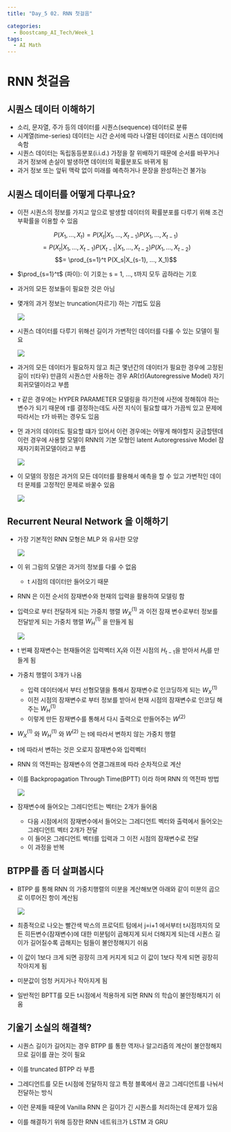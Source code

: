 ```yaml
---
title: "Day_5 02. RNN 첫걸음"

categories:
  - Boostcamp_AI_Tech/Week_1
tags:
  - AI Math
---
```


# RNN 첫걸음

## 시퀀스 데이터 이해하기

- 소리, 문자열, 주가 등의 데이터를 시퀀스(sequence) 데이터로 분류
- 시계열(time-series) 데이터는 시간 순서에 따라 나열된 데이터로 시퀀스 데이터에 속함
- 시퀀스 데이터는 독립동등분포(i.i.d.) 가정을 잘 위배하기 때문에 순서를 바꾸거나 과거 정보에 손실이 발생하면 데이터의 확률분포도 바뀌게 됨
- 과거 정보 또는 앞뒤 맥락 없이 미래를 예측하거나 문장을 완성하는건 불가능

## 시퀀스 데이터를 어떻게 다루나요?

- 이전 시퀀스의 정보를 가지고 앞으로 발생할 데이터의 확률분포를 다루기 위해 조건부확률을 이용할 수 있음

$$P(X_1, ..., X_t) = P(X_t|X_1, ..., X_{t-1})P(X_1, ..., X_{t-1})$$
$$= P(X_t|X_1, ..., X_{t-1})P(X_{t-1}|X_1, ..., X_{t-2})P(X_1, ..., X_{t-2})$$
$$= \prod_{s=1}^t P(X_s|X_{s-1}, ..., X_1)$$

- $\prod_{s=1}^t$ (파이): 이 기호는 s = 1, ..., t까지 모두 곱하라는 기호 

- 과거의 모든 정보들이 필요한 것은 아님
- 몇개의 과거 정보는 truncation(자르기) 하는 기법도 있음

    ![](./img/2021-08-06-10-58-55.png)

- 시퀀스 데이터를 다루기 위해선 길이가 가변적인 데이터를 다룰 수 있는 모델이 필요

    ![](./img/2021-08-06-11-00-41.png)

- 과거의 모든 데이터가 필요하지 않고 최근 몇년간의 데이터가 필요한 경우에 고정된 길이 $\tau$(타우) 만큼의 시퀀스만 사용하는 경우 AR($\tau$)(Autoregressive Model) 자기회귀모델이라고 부름

- $\tau$ 같은 경우에는 HYPER PARAMETER 모델링을 하기전에 사전에 정해줘야 하는 변수가 되기 때문에 $\tau$를 결정하는데도 사전 지식이 필요할 떄가 가끔씩 있고 문제에 따라서는 $\tau$가 바뀌는 경우도 있음

- 먼 과거의 데이터도 필요할 떄가 있어서 이런 경우에는 어떻게 해야할지 궁금할텐데 이런 경우에 사용할 모델이 RNN의 기본 모형인 latent Autoregressive Model 잠재자기회귀모델이라고 부름

    ![](./img/2021-08-06-11-07-17.png)

- 이 모델의 장점은 과거의 모든 데이터를 활용해서 예측을 할 수 있고 가변적인 데이터 문제를 고정적인 문제로 바꿀수 있음

    ![](./img/2021-08-06-11-09-07.png)

## Recurrent Neural Network 을 이해하기

- 가장 기본적인 RNN 모형은 MLP 와 유사한 모양

    ![](./img/2021-08-06-11-09-47.png)

- 이 위 그림의 모델은 과거의 정보를 다룰 수 없음
    - t 시점의 데이터만 들어오기 때문

- RNN 은 이전 순서의 잠재변수와 현재의 입력을 활용하여 모델링 함
- 입력으로 부터 전달하게 되는 가중치 행렬 $W_{X}^{(1)}$ 과 이전 잠재 변수로부터 정보를 전달받게 되는 가중치 행렬 $W_{H}^{(1)}$ 을 만들게 됨

    ![](./img/2021-08-06-11-11-51.png)

- t 번째 잠재변수는 현재들어온 입력벡터 $X_t$와 이전 시점의 $H_{t-1}$을 받아서 $H_t$를 만들게 됨
- 가중치 행렬이 3개가 나옴
  - 입력 데이터에서 부터 선형모델을 통해서 잠재변수로 인코딩하게 되는 $W_{X}^{(1)}$
  - 이전 시점의 잠재변수로 부터 정보를 받아서 현재 시점의 잠재변수로 인코딩 해주는 $W_{H}^{(1)}$
  - 이렇게 만든 잠재변수를 통해서 다시 출력으로 만들어주는 $W^{(2)}$

- $W_{X}^{(1)}$ 와 $W_{H}^{(1)}$ 와 $W^{(2)}$ 는 t에 따라서 변하지 않는 가중치 행렬
- t에 따라서 변하는 것은 오로지 잠재변수와 입력벡터

- RNN 의 역전파는 잠재변수의 연결그래프에 따라 순차적으로 계산
- 이를 Backpropagation Through Time(BPTT) 이라 하며 RNN 의 역전파 방법

    ![](./img/2021-08-06-11-21-01.png)

- 잠재변수에 들어오는 그레디언트는 벡터는 2개가 들어옴 
  - 다음 시점에서의 잠재변수에서 들어오는 그레디언트 벡터와 출력에서 들어오는 그레디언트 벡터 2개가 전달
  - 이 들어온 그레디언트 벡터를 입력과 그 이전 시점의 잠재변수로 전달
  - 이 과정을 반복

## BTPP를 좀 더 살펴봅시다

- BTPP 를 통해 RNN 의 가중치행렬의 미분을 계산해보면 아래와 같이 미분의 곱으로 이루어진 항이 계산됨

    ![](./img/2021-08-06-11-24-49.png)

- 최종적으로 나오는 빨간색 박스의 프로덕트 텀에서 j=i+1 에서부터 t시점까지의 모든 히든변수(잠재변수)에 대한 미분텀이 곱해지게 되서 더해지게 되는데 시퀀스 길이가 길어질수록 곱해지는 텀들이 불안정해지기 쉬움
- 이 값이 1보다 크게 되면 굉장히 크게 커지게 되고 이 값이 1보다 작게 되면 굉장히 작아지게 됨
- 미분값이 엄청 커지거나 작아지게 됨
- 일반적인 BPTT를 모든 t시점에서 적용하게 되면 RNN 의 학습이 불안정해지기 쉬움

## 기울기 소실의 해결책?

- 시퀀스 길이가 길어지는 경우 BTPP 를 통한 역저나 알고리즘의 계산이 불안정해지므로 길이를 끊는 것이 필요
- 이를 truncated BTPP 라 부름
- 그레디언트를 모든 t시점에 전달하지 않고 특정 블록에서 끊고 그레디언트를 나눠서 전달하는 방식

- 이런 문제들 때문에 Vanilla RNN 은 길이가 긴 시퀀스를 처리하는데 문제가 있음
- 이를 해결하기 위해 등장한 RNN 네트워크가 LSTM 과 GRU 

